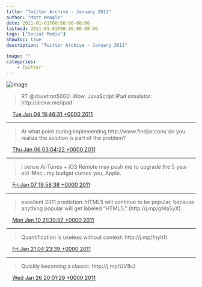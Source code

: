 ```yaml
---
title: "Twitter Archive - January 2011"
author: "Matt Weagle"
date: 2011-01-01T00:00:00-08:00
lastmod: 2011-01-01T00:00:00-08:00
tags: ["Social Media"]
ShowToc: true
description: "Twitter Archive - January 2011"

image: ""
categories: 
    - Twitter
---
```

![image](/sadtwitterbird3.jpg)

> RT @davetron5000: Wow\. JavaScript iPad simulator: http://alexw\.me/ipad

<img src="./media/tweet.ico" width="12" /> [Tue Jan 04 18:46:31 +0000 2011](https://twitter.com/mweagle/status/22363258757324801)

----

> At what point during implementing http://www\.findjar\.com/ do you realize the solution is part of the problem?

<img src="./media/tweet.ico" width="12" /> [Thu Jan 06 03:04:22 +0000 2011](https://twitter.com/mweagle/status/22850934870642688)

----

> I sense AirTunes \+ iOS Remote may push me to upgrade the 5 year old iMac\.\.\.my budget curses you, Apple\.

<img src="./media/tweet.ico" width="12" /> [Fri Jan 07 19:58:38 +0000 2011](https://twitter.com/mweagle/status/23468573636694017)

----

> excellent 2011 prediction: HTML5 will continue to be popular, because anything popular will get labeled “HTML5\.” \(http://j\.mp/gMa5yX\)

<img src="./media/tweet.ico" width="12" /> [Mon Jan 10 21:30:07 +0000 2011](https://twitter.com/mweagle/status/24578760409878528)

----

> Quantification is useless without context: http://j\.mp/fnyh1t

<img src="./media/tweet.ico" width="12" /> [Fri Jan 21 04:23:39 +0000 2011](https://twitter.com/mweagle/status/28306708325470208)

----

> Quickly becoming a classic: http://j\.mp/UV8rJ

<img src="./media/tweet.ico" width="12" /> [Wed Jan 26 20:01:29 +0000 2011](https://twitter.com/mweagle/status/30354661068251136)